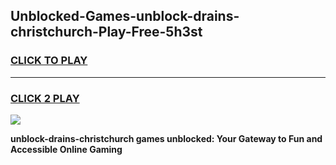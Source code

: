 
## Unblocked-Games-unblock-drains-christchurch-Play-Free-5h3st
<h3>
<a href="https://premium76.site?title=unblock-drains-christchurch&ref=18A1">CLICK TO PLAY</a></h3>
<hr>

<h3>
<a href="https://premium76.site?title=unblock-drains-christchurch&ref=18A1">CLICK 2 PLAY</a>
  
</h3>

<a href="https://premium76.site?title=unblock-drains-christchurch&ref=18A1"><img src="https://clearcache.store/games.png"></a>


**unblock-drains-christchurch games unblocked: Your Gateway to Fun and Accessible Online Gaming**
